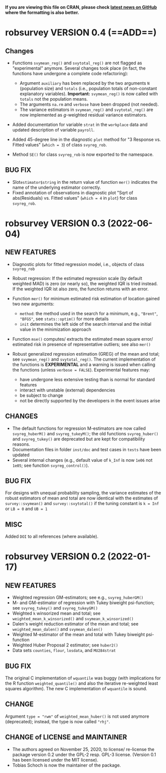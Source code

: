 **If you are viewing this file on CRAN, please check [latest news on GitHub](https://github.com/tobiasschoch/robsurvey/blob/master/NEWS.md) where the formatting is also better.**

# robsurvey VERSION 0.4 (==ADD==)

## Changes

* Functions `svymean_reg()` and `svytotal_reg()` are not flagged as "experimental" anymore. Several changes took place (in fact, the functions have undergone a complete code refactoring):
  * Argument `auxiliary` has been replaced by the two arguments `N` (population size) and `totals` (i.e., population totals of non-constant explanatory variables). **Important:** `svymean_reg()` is now called with `totals` not the population means.
  * The arguments `na.rm` and `verbose` have been dropped (not needed).
  * The variance estimators in `svymean_reg()` and `svytotal_reg()` are now implemented as *g*-weighted residual variance estimators.


* Added documentation for variable `strat` in the `workplace` data and updated description of variable `payroll`.

* Added 45-degree line in the diagnostic `plot` method for "3 Response vs. Fitted values" (`which = 3`) of class `svyreg_rob`.
* Method `SE()` for class `svyreg_rob` is now exported to the namespace.

## BUG FIX

* Slot`estimator$string` in the return value of function `mer()` indicates the name of the underlying estimator correctly.
* Fixed annotation of observations in diagnostic plot "Sqrt of abs(Residuals) vs. Fitted values" (`which = 4` in `plot`) for class `svyreg_rob`.

# robsurvey VERSION 0.3 (2022-06-04)

## NEW FEATURES

* Diagnostic plots for fitted regression model, i.e., objects of class `svyreg_rob`
* Robust regression: If the estimated regression scale (by default weighted MAD) is zero (or nearly so), the weighted IQR is tried instead. If the weighted IQR ist also zero, the function returns with an error.
* Function `mer()` for minimum estimated risk estimation of location gained two new arguments:
  * `method`: the method used in the search for a minimum, e.g., `"Brent"`, `"BFGS"`, see `stats::optim()` for more details
  * `init` determines the left side of the search interval and the initial value in the minimization approach

* Function `mse()` computes/ extracts the estimated mean square error/ estimated risk in presence of representative outliers; see also `mer()`

* Robust generalized regression estimation (GREG) of the mean and total; see `svymean_reg()` and `svytotal_reg()`. The current implementation of the functions is **EXPERIMENTAL** and a warning is issued when calling the functions (unless `verbose = FALSE`). Experimental features may:
  * have undergone less extensive testing than is normal for standard features
  * interact with unstable (external) dependencies
  * be subject to change
  * not be directly supported by the developers in the event
    issues arise
  


## CHANGES

* The default functions for regression M-estimators are now called `svyreg_huberM()` and `svyreg_tukeyM()`; the old functions `svyreg_huber()` and `svyreg_tukey()` are deprecated but are kept for compatibility reasons.
* Documentation files in folder `inst/doc` and test cases in `tests` have been updated
* Several internal changes (e.g., default value of `k_Inf` is now `1e06` not `1e05`; see function `svyreg_control()`).

## BUG FIX

For designs with unequal probability sampling, the variance estimates of the robust estimators of mean and total are now identical with the estimates of `survey::svymean()` and `survey::svytotal()` if the tuning constant is `k = Inf` or `LB = 0` and `UB = 1`

## MISC

Added `DOI` to all references (where available).

# robsurvey VERSION 0.2 (2022-01-17)

## NEW FEATURES

* Weighted regression GM-estimators; see e.g., `svyreg_huberGM()`
* M- and GM-estimator of regression with Tukey biweight psi-function; see `svyreg_tukey()` and `svyreg_tukeyGM()`
* Weighted `k` winsorized mean and total; see `weighted_mean_k_winsorized()` and `svymean_k_winsorized()`
* Dalen's weight reduction estimator of the mean and total; see `weighted_mean_dalen()` and `svymean_dalen()`
* Weighted M-estimator of the mean and total with Tukey biweight psi-function
* Weighted Huber Proposal 2 estimator; see `huber2()`
* Data sets `counties`, `flour`, `losdata`, and `MU284strat`

## BUG FIX

The original C implementation of `wquantile` was buggy (with implications for the R function `weighted_quantile()` and also the iterative re-weighted least squares algorithm). The new C implementation of `wquantile` is sound.

## CHANGE

Argument `type = "rwm"` of `weighted_mean_huber()` is not used anymore (deprecated); instead, the type is now called `"rhj"`.

## CHANGE of LICENSE and MAINTAINER

* The authors agreed on November 25, 2020, to license/ re-license the package version 0.2 under the GPL-2 resp.  GPL-3 license. (Version 0.1 has been licensed under the MIT license).
* Tobias Schoch is now the maintainer of the package.
